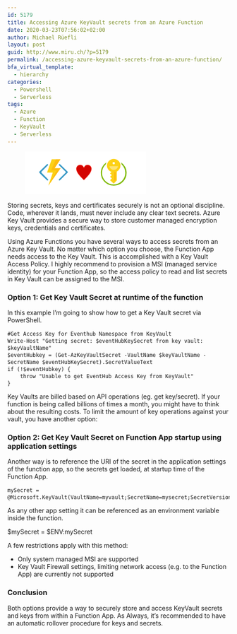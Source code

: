 ```yaml
---
id: 5179
title: Accessing Azure KeyVault secrets from an Azure Function
date: 2020-03-23T07:56:02+02:00
author: Michael Rüefli
layout: post
guid: http://www.miru.ch/?p=5179
permalink: /accessing-azure-keyvault-secrets-from-an-azure-function/
bfa_virtual_template:
  - hierarchy
categories:
  - Powershell
  - Serverless
tags:
  - Azure
  - Function
  - KeyVault
  - Serverless
---
```

<figure class="wp-block-image"><img src="../content/images/FunctionApp_loves_KeyVault.png" alt="" class="wp-image-5212" /></figure> 

Storing secrets, keys and certificates securely is not an optional discipline. Code, wherever it lands, must never include any clear text secrets. Azure Key Vault provides a secure way to store customer managed encryption keys, credentials and certificates.

Using Azure Functions you have several ways to access secrets from an Azure Key Vault. No matter which option you choose, the Function App needs access to the Key Vault. This is accomplished with a Key Vault Access Policy. I highly recommend to provision a MSI (managed service identity) for your Function App, so the access policy to read and list secrets in Key Vault can be assigned to the MSI.

### Option 1: Get Key Vault Secret at runtime of the function

In this example I&#8217;m going to show how to get a Key Vault secret via PowerShell.

<pre class="wp-block-code"><code>#Get Access Key for Eventhub Namespace from KeyVault
Write-Host "Getting secret: $eventHubKeySecret from key vault: $keyVaultName"
$eventHubkey = (Get-AzKeyVaultSecret -VaultName $keyVaultName -SecretName $eventHubKeySecret).SecretValueText
if (!$eventHubkey) {
    throw "Unable to get EventHub Access Key from KeyVault"
}</code></pre>

Key Vaults are billed based on API operations (eg. get key/secret). If your function is being called billions of times a month, you might have to think about the resulting costs. To limit the amount of key operations against your vault, you have another option:

### Option 2: Get Key Vault Secret on Function App startup using application settings

Another way is to reference the URI of the secret in the application settings of the function app, so the secrets get loaded, at startup time of the Function App.

<pre class="wp-block-code"><code>mySecret = @Microsoft.KeyVault(VaultName=myvault;SecretName=mysecret;SecretVersion=ec96f02080254f109c51a1f14cdb1931)</code></pre>

As any other app setting it can be referenced as an environment variable inside the function.

$mySecret = $ENV:mySecret

A few restrictions apply with this method:

  * Only system managed MSI are supported
  * Key Vault Firewall settings, limiting network access (e.g. to the Function App) are currently not supported

### Conclusion

Both options provide a way to securely store and access KeyVault secrets and keys from within a Function App. As Always, it&#8217;s recommended to have an automatic rollover procedure for keys and secrets.